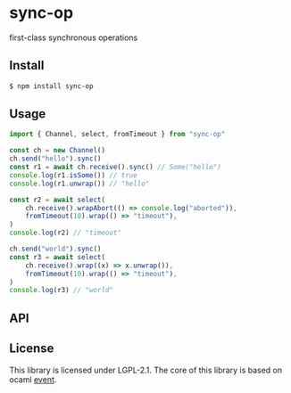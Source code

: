 # sync-op

first-class synchronous operations

## Install

```sh
$ npm install sync-op
```

## Usage

```typescript
import { Channel, select, fromTimeout } from "sync-op"

const ch = new Channel()
ch.send("hello").sync()
const r1 = await ch.receive().sync() // Some("hello")
console.log(r1.isSome()) // true
console.log(r1.unwrap()) // "hello"

const r2 = await select(
	ch.receive().wrapAbort(() => console.log("aborted")),
	fromTimeout(10).wrap(() => "timeout"),
)
console.log(r2) // "timeout"

ch.send("world").sync()
const r3 = await select(
	ch.receive().wrap((x) => x.unwrap()),
	fromTimeout(10).wrap(() => "timeout"),
)
console.log(r3) // "world"
```

## API

## License

This library is licensed under LGPL-2.1.
The core of this library is based on ocaml [event](https://github.com/ocaml/ocaml/blob/5.0.0/otherlibs/systhreads/event.ml).
